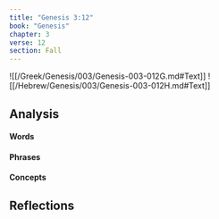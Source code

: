 ```yaml
---
title: "Genesis 3:12"
book: "Genesis"
chapter: 3
verse: 12
section: Fall
---
```

![[/Greek/Genesis/003/Genesis-003-012G.md#Text]]
![[/Hebrew/Genesis/003/Genesis-003-012H.md#Text]]

## Analysis

#### Words

#### Phrases

#### Concepts

## Reflections
